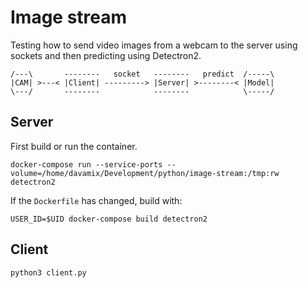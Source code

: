 # Image stream

Testing how to send video images from a webcam to the server using sockets and then predicting using Detectron2.

```
/---\       --------   socket   --------   predict  /-----\
|CAM| >---< |Client| ---------> |Server| >--------< |Model|
\---/       --------            --------            \-----/
```

## Server
First build or run the container.
```
docker-compose run --service-ports --volume=/home/davamix/Development/python/image-stream:/tmp:rw detectron2
```

If the `Dockerfile` has changed, build with:
```
USER_ID=$UID docker-compose build detectron2
```

## Client
```
python3 client.py
```
